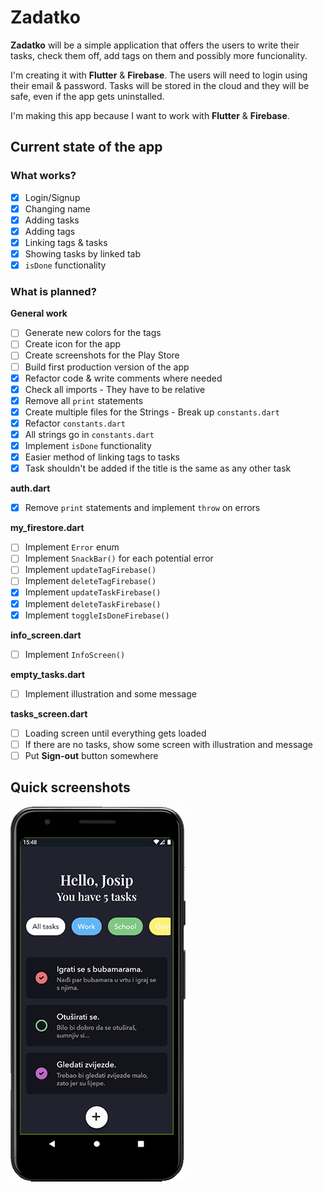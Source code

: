 # Zadatko

**Zadatko** will be a simple application that offers the users to write their tasks, check them off, add tags on them and possibly more funcionality.

I'm creating it with **Flutter** & **Firebase**.
The users will need to login using their email & password.
Tasks will be stored in the cloud and they will be safe, even if the app gets uninstalled.

I'm making this app because I want to work with **Flutter** & **Firebase**.

## Current state of the app

### What works?
- [x] Login/Signup
- [x] Changing name
- [x] Adding tasks
- [x] Adding tags
- [x] Linking tags & tasks
- [x] Showing tasks by linked tab
- [x] `isDone` functionality

### What is planned?

**General work**

- [ ] Generate new colors for the tags
- [ ] Create icon for the app
- [ ] Create screenshots for the Play Store
- [ ] Build first production version of the app
- [x] Refactor code & write comments where needed
- [x] Check all imports - They have to be relative
- [x] Remove all `print` statements
- [x] Create multiple files for the Strings - Break up `constants.dart`
- [x] Refactor `constants.dart`
- [x] All strings go in `constants.dart`
- [x] Implement `isDone` functionality
- [x] Easier method of linking tags to tasks
- [x] Task shouldn't be added if the title is the same as any other task

**auth.dart**

- [x] Remove `print` statements and implement `throw` on errors

**my_firestore.dart**

- [ ] Implement `Error` enum
- [ ] Implement `SnackBar()` for each potential error
- [ ] Implement `updateTagFirebase()`
- [ ] Implement `deleteTagFirebase()`
- [x] Implement `updateTaskFirebase()`
- [x] Implement `deleteTaskFirebase()`
- [x] Implement `toggleIsDoneFirebase()`

**info_screen.dart**

- [ ] Implement `InfoScreen()`

**empty_tasks.dart**

- [ ] Implement illustration and some message

**tasks_screen.dart**

- [ ] Loading screen until everything gets loaded
- [ ] If there are no tasks, show some screen with illustration and message
- [ ] Put **Sign-out** button somewhere

## Quick screenshots

![Screenshot](https://raw.githubusercontent.com/jokilic/zadatko/master/screenshots/screenshot.png)
